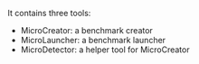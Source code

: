 It contains three tools:

  * MicroCreator: a benchmark creator
  * MicroLauncher: a benchmark launcher
  * MicroDetector: a helper tool for MicroCreator